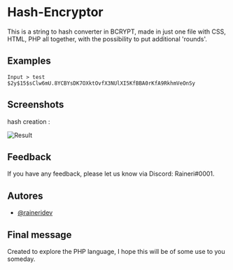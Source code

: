 
# Hash-Encryptor
This is a string to hash converter in BCRYPT, made in just one file with CSS, HTML, PHP all together, with the possibility to put additional 'rounds'.
## Examples

```
Input > test
$2y$15$sClw6mU.8YCBYsDK7OXktOvfX3NUlXI5KfBBA0rKfA9RkhmVeOnSy
```


## Screenshots
hash creation :

![Result](https://media.discordapp.net/attachments/1080586501387190344/1225799902609539164/image.png?ex=6622721f&is=660ffd1f&hm=596fab6fe240bf9bd09f59ded091b781a1b80ee9ee3435af9b14b35a1400c8c3&=&format=webp&quality=lossless&width=1440&height=603)


## Feedback

If you have any feedback, please let us know via Discord: Raineri#0001.


## Autores

- [@raineridev](https://www.github.com/raineridev)


## Final message
Created to explore the PHP language, I hope this will be of some use to you someday.
